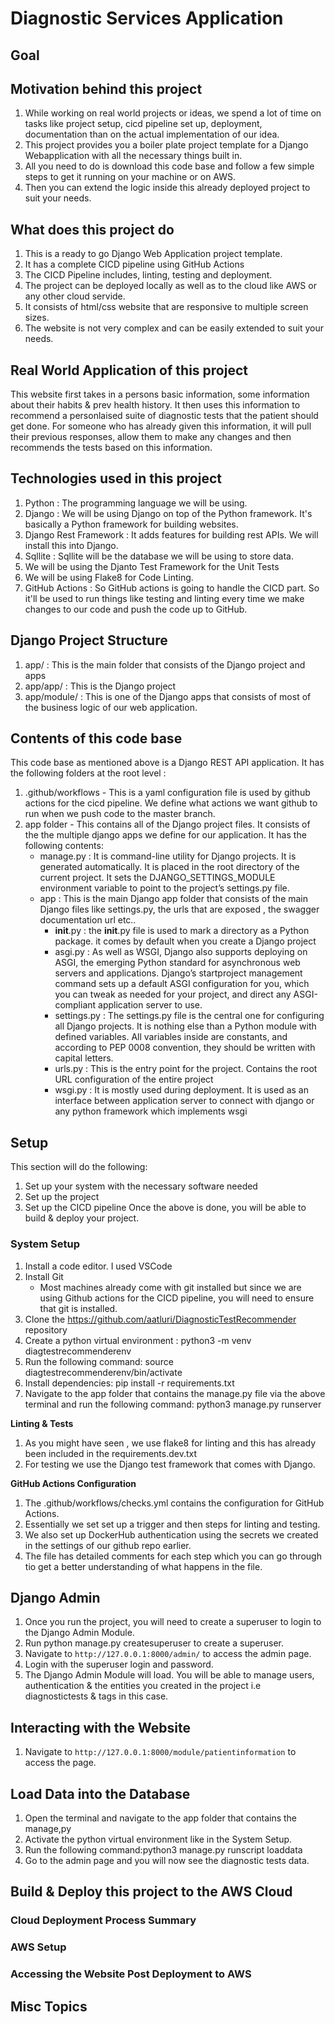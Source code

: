 # Diagnostic Services Application

## Goal

## Motivation behind this project
1. While working on real world projects or ideas, we spend a lot of time on tasks like project setup, cicd pipeline set up, deployment, documentation than on the actual implementation of our idea.
2. This project provides you a boiler plate project template for a Django Webapplication with all the necessary things built in.
3. All you need to do is download this code base and follow a few simple steps to get it running on your machine or on AWS.
4. Then you can extend the logic inside this already deployed project to suit your needs.

## What does this project do
1. This is a ready to go Django Web Application project template.
2. It has a complete CICD pipeline using GitHub Actions
3. The CICD Pipeline includes, linting, testing and deployment.
4. The project can be deployed locally as well as to the cloud like AWS or any other cloud servide.
5. It consists of html/css website that are responsive to multiple screen sizes.
6. The website is not very complex and can be easily extended to suit your needs.

## Real World Application of this project
This website first takes in a persons basic information, some information about their habits & prev health history. It then uses this information to recommend a personlaised suite of diagnostic tests that the patient should get done. For someone who has already given this information, it will pull their previous responses, allow them to make any changes and then recommends the tests based on this information.

## Technologies used in this project
1. Python :  The programming language we will be using.
2. Django : We will be using Django on top of the Python framework. It's basically a Python framework for building websites.
3. Django Rest Framework : It adds features for building rest APIs. We will install this into Django.
4. Sqllite : Sqllite will be the database we will be using to store data.
5. We will be using the Djanto Test Framework for the Unit Tests
6. We will be using Flake8 for Code Linting.
7. GitHub Actions : So GitHub actions is going to handle the CICD part. So it'll be used to run things like testing and linting every time we make changes to our code and push the code up to GitHub.


## Django Project Structure
1. app/ : This is the main folder that consists of the Django project and apps
2. app/app/ : This is the Django project
3. app/module/ : This is one of the Django apps that consists of most of the business logic of our web application.

## Contents of this code base
This code base as mentioned above is a Django REST API application.
It has the following folders at the root level :
1. .github/workflows -  This is a yaml configuration file is used by github actions for the cicd pipeline. We define what actions we want github to run when we push code to the master branch.
2. app folder - This contains all of the Django project files. It consists of the the multiple django apps we define for our application. It has the following contents:
    - manage.py : It is command-line utility for Django projects. It is generated automatically. It is placed in the root directory of the current project. It sets the DJANGO_SETTINGS_MODULE environment variable to point to the project’s settings.py file.
    - app : This is the main Django app folder that consists of the main Django files like settings.py, the urls that are exposed , the swagger documentation url etc..
        - __init__.py : the __init__.py file is used to mark a directory as a Python package. it comes by default when you create a Django project
        - asgi.py : As well as WSGI, Django also supports deploying on ASGI, the emerging Python standard for asynchronous web servers and applications. Django’s startproject management command sets up a default ASGI configuration for you, which you can tweak as needed for your project, and direct any ASGI-compliant application server to use.
        - settings.py : The settings.py file is the central one for configuring all Django projects. It is nothing else than a Python module with defined variables. All variables inside are constants, and according to PEP 0008 convention, they should be written with capital letters.
        - urls.py : This is the entry point for the project. Contains the root URL configuration of the entire project
        - wsgi.py : It is mostly used during deployment. It is used as an interface between application server to connect with django or any python framework which implements wsgi




## Setup
This section will do the following:
1. Set up your system with the necessary software needed
2. Set up the project
3. Set up the CICD pipeline
Once the above is done, you will be able to build & deploy your project.

### System Setup
1. Install a code editor. I used VSCode
2. Install Git
    - Most machines already come with git installed but since we are using Github actions for the CICD pipeline, you will need to ensure that git is installed.
3. Clone the https://github.com/aatluri/DiagnosticTestRecommender repository
4. Create a python virtual environment : python3 -m venv diagtestrecommenderenv
5. Run the following command: source diagtestrecommenderenv/bin/activate
6. Install dependencies: pip install -r requirements.txt
7. Navigate to the app folder that contains the manage.py file via the above terminal and run the following command: python3 manage.py runserver


**Linting & Tests**
1. As you might have seen , we use flake8 for linting and this has already been included in the requirements.dev.txt
2. For testing we use the Django test framework that comes with Django.

**GitHub Actions Configuration**
1. The .github/workflows/checks.yml contains the configuration for GitHub Actions.
2. Essentially we set set up a trigger and then steps for linting and testing.
3. We also set up DockerHub authentication using the secrets we created in the settings of our github repo earlier.
4. The file has detailed comments for each step which you can go through tio get a better understanding of what happens in the file.


## Django Admin
1. Once you run the project, you will need to create a superuser to login to the Django Admin Module.
2. Run python manage.py createsuperuser to create a superuser.
3. Navigate to ```http://127.0.0.1:8000/admin/``` to access the admin page.
4. Login with the superuser login and password.
5. The Django Admin Module will load. You will be able to manage users, authentication & the entities you created in the project i.e diagnostictests & tags in this case.


## Interacting with the Website
1. Navigate to ```http://127.0.0.1:8000/module/patientinformation``` to access the page.

## Load Data into the Database
1. Open the terminal and navigate to the app folder that contains the manage,py
2. Activate the python virtual environment like in the System Setup.
3. Run the following command:python3 manage.py runscript loaddata
4. Go to the admin page and you will now see the diagnostic tests data.

## Build & Deploy this project to the AWS Cloud
### Cloud Deployment Process Summary


### AWS Setup





### Accessing the Website Post Deployment to AWS




## Misc Topics

